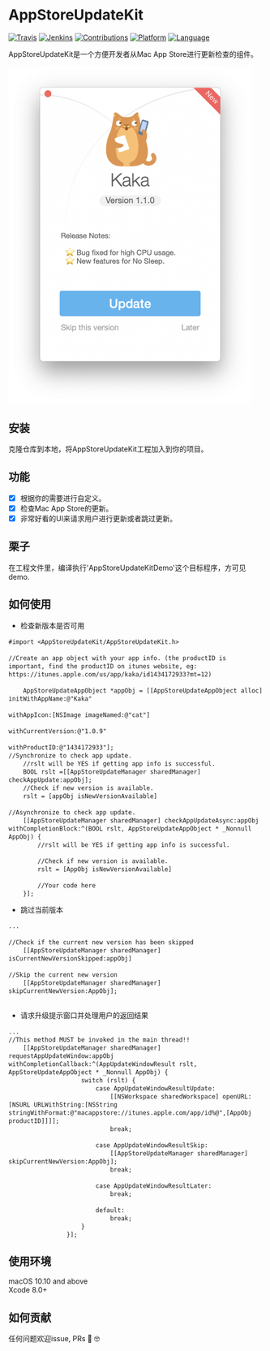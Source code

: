 # AppStoreUpdateKit
[![Travis](https://img.shields.io/badge/build-passing-brightgreen.svg)](https://github.com/HsiangHo/AppStoreUpdateKit)
[![Jenkins](https://img.shields.io/badge/license-GPL2-red.svg)](https://github.com/HsiangHo/AppStoreUpdateKit/blob/master/LICENSE)
[![Contributions](https://img.shields.io/badge/contributions-welcome-brightgreen.svg?style=flat)](https://github.com/HsiangHo/AppStoreUpdateKit/issues)
[![Platform](https://img.shields.io/badge/platform-macOS-yellow.svg)]()
[![Language](https://img.shields.io/badge/Language-Objective--C-green.svg)]()  
  
AppStoreUpdateKit是一个方便开发者从Mac App Store进行更新检查的组件。

<img src="doc/screenshot1.png" width="480px">

## 安装
克隆仓库到本地，将AppStoreUpdateKit工程加入到你的项目。
  
## 功能
- [x] 根据你的需要进行自定义。
- [x] 检查Mac App Store的更新。
- [x] 非常好看的UI来请求用户进行更新或者跳过更新。

## 栗子

在工程文件里，编译执行'AppStoreUpdateKitDemo'这个目标程序，方可见demo.

## 如何使用
- 检查新版本是否可用
```
#import <AppStoreUpdateKit/AppStoreUpdateKit.h>

//Create an app object with your app info. (the productID is important, find the productID on itunes website, eg: https://itunes.apple.com/us/app/kaka/id1434172933?mt=12)

    AppStoreUpdateAppObject *appObj = [[AppStoreUpdateAppObject alloc] initWithAppName:@"Kaka"
                                                                           withAppIcon:[NSImage imageNamed:@"cat"]
                                                                    withCurrentVersion:@"1.0.9"
                                                                         withProductID:@"1434172933"];
//Synchronize to check app update.
    //rslt will be YES if getting app info is successful.
    BOOL rslt =[[AppStoreUpdateManager sharedManager] checkAppUpdate:appObj];
    //Check if new version is available.
    rslt = [appObj isNewVersionAvailable]
    
//Asynchronize to check app update.
    [[AppStoreUpdateManager sharedManager] checkAppUpdateAsync:appObj withCompletionBlock:^(BOOL rslt, AppStoreUpdateAppObject * _Nonnull AppObj) {
        //rslt will be YES if getting app info is successful.
        
        //Check if new version is available.
        rslt = [AppObj isNewVersionAvailable]
        
        //Your code here
    }];

```

- 跳过当前版本
```
...

//Check if the current new version has been skipped 
    [[AppStoreUpdateManager sharedManager] isCurrentNewVersionSkipped:appObj]
    
//Skip the current new version
    [[AppStoreUpdateManager sharedManager] skipCurrentNewVersion:AppObj];
      
```

- 请求升级提示窗口并处理用户的返回结果

```
...
//This method MUST be invoked in the main thread!!
    [[AppStoreUpdateManager sharedManager] requestAppUpdateWindow:appObj withCompletionCallback:^(AppUpdateWindowResult rslt, AppStoreUpdateAppObject * _Nonnull AppObj) {
                    switch (rslt) {
                        case AppUpdateWindowResultUpdate:
                            [[NSWorkspace sharedWorkspace] openURL:[NSURL URLWithString:[NSString stringWithFormat:@"macappstore://itunes.apple.com/app/id%@",[AppObj productID]]]];
                            break;
                            
                        case AppUpdateWindowResultSkip:
                            [[AppStoreUpdateManager sharedManager] skipCurrentNewVersion:AppObj];
                            break;
                            
                        case AppUpdateWindowResultLater:
                            break;
                            
                        default:
                            break;
                    }
                }];

```

## 使用环境
macOS 10.10 and above  
Xcode 8.0+

## 如何贡献
任何问题欢迎issue, PRs 🙌 🤓
